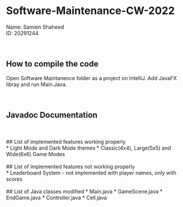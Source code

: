 # Software-Maintenance-CW-2022
 
Name: Samien Shaheed<br/>
ID: 20291244<br/>
<br/>
<br/>
## How to compile the code <br/>
Open Software Maintanence folder as a project on IntelliJ. Add JavaFX libray and run Main.Java. <br/>
<br/>
<br/>
## Javadoc Documentation <br/>
<br/>
<br/>
## List of implemented features working properly <br/>
* Light Mode and Dark Mode themes
* Classic(4x4), Large(5x5) and Wide(6x6) Game Modes
<br/>
<br/>
## List of implemented features not working properly <br/>
* Leaderboard System - not implemented with player names, only with scores
<br/>
<br/>
## List of Java classes modified
* Main.java
* GameScene.java
* EndGame.java
* Controller.java
* Cell.java
